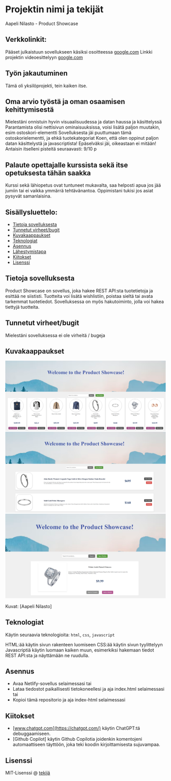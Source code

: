 # Projektin nimi ja tekijät
Aapeli Nilasto - Product Showcase

## Verkkolinkit:
Pääset julkaistuun sovellukseen käsiksi osoitteessa [google.com](https://google.com)
Linkki projektin videoesittelyyn [google.com](https://google.com)

## Työn jakautuminen 
Tämä oli yksilöprojekti, tein kaiken itse.

## Oma arvio työstä ja oman osaamisen kehittymisestä
Mielestäni onnistuin hyvin visuaalisuudessa ja datan haussa ja käsittelyssä
Parantamista olisi nettisivun ominaisuuksissa, voisi lisätä paljon muutakin, esim ostoskori-elementti
Sovelluksesta jäi puuttumaan tämä ostoskorielementti, ja ehkä tuotekategoriat
Koen, että olen oppinut paljon datan käsittelystä ja javascriptista!
Epäselväksi jäi, oikeastaan ei mitään!
Antaisin itselleni pisteitä seuraavasti: 9/10 p

## Palaute opettajalle kurssista sekä itse opetuksesta tähän saakka
Kurssi sekä lähiopetus ovat tuntuneet mukavalta, saa helposti apua jos jää jumiin tai ei vaikka ymmärrä tehtävänantoa.
Oppimistani tukisi jos asiat pysyvät samanlaisina.


## Sisällysluettelo:

- [Tietoja sovelluksesta](#tietoja-sovelluksesta)
- [Tunnetut virheet/bugit](#Tunnetut-virheet/bugit)
- [Kuvakaappaukset](#kuvakaappaukset)
- [Teknologiat](#teknologiat)
- [Asennus](#asennus)
- [Lähestymistapa](#lähestymistapa)
- [Kiitokset](#kiitokset)
- [Lisenssi](#lisenssi)

## Tietoja sovelluksesta
Product Showcase on sovellus, joka hakee REST API:sta tuotetietoja ja esittää ne siististi. Tuotteita voi lisätä wishlistiin, poistaa sieltä tai avata tarkemmat tuotetiedot. Sovelluksessa on myös hakutoiminto, jolla voi hakea tiettyjä tuotteita.

## Tunnetut virheet/bugit
Mielestäni sovelluksessa ei ole virheitä / bugeja

## Kuvakaappaukset

![Etusivu](https://github.com/aapelinilasto47/javascript-project-2/blob/main/kuvat/frontpage.png?raw=true)
![Wishlist](https://github.com/aapelinilasto47/javascript-project-2/blob/main/kuvat/wishlist.png?raw=true)
![Details](https://github.com/aapelinilasto47/javascript-project-2/blob/main/kuvat/details.png?raw=true)



Kuvat: [Aapeli Nilasto]

## Teknologiat
Käytin seuraavia teknologioita: `html`, `css`, `javascript`

HTML:ää käytin sivun rakenteen luomiseen
CSS:ää käytin sivun tyylittelyyn
Javascriptiä käytin luomaan kaiken muun, esimerkiksi hakemaan tiedot REST API:sta ja näyttämään ne ruudulla.

## Asennus
- Avaa Netlify-sovellus selaimessasi
tai 
- Lataa tiedostot paikallisesti tietokoneellesi ja aja index.html selaimessasi
tai
- Kopioi tämä repositorio ja aja index-html selaimessasi

## Kiitokset

- [www.chatgpt.com](https://chatgpt.com/)
käytin ChatGPT:tä debuggaamiseen.
- [Github Copilot]
käytin Github Copilotia joidenkin komentojeni automaattiseen täyttöön, joka teki koodin kirjoittamisesta sujuvampaa.

## Lisenssi

MIT-Lisenssi @ [tekijä](https://github.com/aapelinilasto47/javascript-project-2/blob/main/LICENSE)
